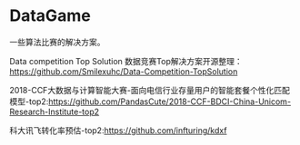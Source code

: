 # DataGame

一些算法比赛的解决方案。

Data competition Top Solution 数据竞赛Top解决方案开源整理：https://github.com/Smilexuhc/Data-Competition-TopSolution

2018-CCF大数据与计算智能大赛-面向电信行业存量用户的智能套餐个性化匹配模型-top2:https://github.com/PandasCute/2018-CCF-BDCI-China-Unicom-Research-Institute-top2

科大讯飞转化率预估-top2:https://github.com/infturing/kdxf
